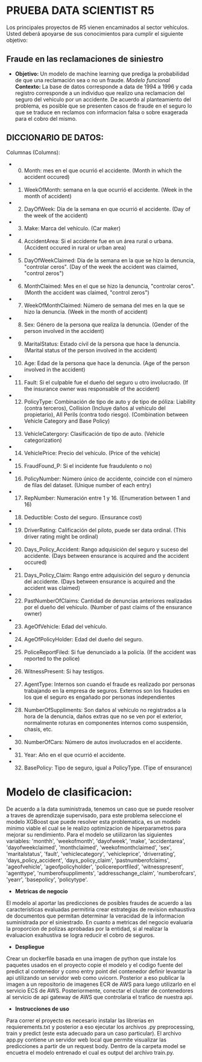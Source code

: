 # PRUEBA DATA SCIENTIST R5 #

Los principales proyectos de R5 vienen encaminados al sector vehículos. Usted deberá apoyarse de sus conocimientos para cumplir el siguiente objetivo:

## Fraude en las reclamaciones de siniestro

* **Objetivo:** Un modelo de machine learning que prediga la probabilidad de que una reclamación sea o no un fraude. *Modelo funcional*
**Contexto:** La base de datos corresponde a data de 1994 a 1996 y cada registro corresponde a un individuo que realizo una reclamacion del seguro del vehiculo por un accidente. De acuerdo al planteamiento del problema, es posible que se presenten casos de fraude en el seguro lo que se traduce en reclamos con informacion falsa o sobre exagerada para el cobro del mismo. 

## DICCIONARIO DE DATOS:

Columnas (Columns):

* 00) Month: mes en el que ocurrió el accidente. (Month in which the accident occured)

* 01) WeekOfMonth: semana en la que ocurrió el accidente. (Week in the month of accident)

* 02) DayOfWeek: Día de la semana en que ocurrió el accidente. (Day of the week of the accident)

* 03) Make: Marca del vehículo. (Car maker)

* 04) AccidentArea: Si el accidente fue en un área rural o urbana. (Accident occured in rural or urban area)

* 05) DayOfWeekClaimed: Día de la semana en la que se hizo la denuncia, "controlar ceros". (Day of the week the accident was claimed, "control zeros")

* 06) MonthClaimed: Mes en el que se hizo la denuncia, "controlar ceros". (Month the accident was claimed, "control zeros")

* 07) WeekOfMonthClaimed: Número de semana del mes en la que se hizo la denuncia. (Week in the month of accident)


* 08) Sex: Género de la persona que realiza la denuncia. (Gender of the person involved in the accident)

* 09) MaritalStatus: Estado cívil de la persona que hace la denuncia. (Marital status of the person involved in the accident)

* 10) Age: Edad de la persona que hace la denuncia. (Age of the person involved in the accident)

* 11) Fault: Si el culpable fue el dueño del seguro u otro involucrado. (If the insurance owner was responsable of the accident)

* 12) PolicyType: Combinación de tipo de auto y de tipo de póliza: Liability (contra terceros), Collision (Incluye daños al vehículo del propietario), All Perils (contra todo riesgo). (Combination between Vehicle Category and Base Policy)

* 13) VehicleCatergory: Clasificación de tipo de auto. (Vehicle categorization)

* 14) VehiclePrice: Precio del vehículo. (Price of the vehicle)

* 15) FraudFound_P: Si el incidente fue fraudulento o no)

* 16) PolicyNumber: Número único de accidente, coincide con el número de filas del dataset. (Unique number of each entry)

* 17) RepNumber: Numeración entre 1 y 16. (Enumeration between 1 and 16)

* 18) Deductible: Costo del seguro. (Ensurance cost)

* 19) DriverRating: Calificación del piloto, puede ser data ordinal. (This driver rating might be ordinal)

* 20) Days_Policy_Accident: Rango adquisición del seguro y suceso del accidente. (Days between ensurance is acquired and the accident occured)

* 21) Days_Policy_Claim: Rango entre adquisición del seguro y denuncia del accidente. (Days between ensurance is acquired and the accident was claimed)

* 22) PastNumberOfClaims: Cantidad de denuncias anteriores realizadas por el dueño del vehículo. (Number of past claims of the ensurance owner)

* 23) AgeOfVehicle: Edad del vehículo.

* 24) AgeOfPolicyHolder: Edad del dueño del seguro.

* 25) PoliceReportFiled: Si fue denunciado a la policía. (If the accident was reported to the police)

* 26) WitnessPresent: Si hay testigos.

* 27) AgentType: Internos son cuando el fraude es realizado por personas trabajando en la empresa de seguros. Externos son los fraudes en los que el seguro es engañado por personas independientes 

* 28) NumberOfSuppliments: Son daños al vehículo no registrados a la hora de la denuncia, daños extras que no se ven por el exterior, normalmente roturas en componentes internos como suspensión, chasis, etc.

* 30) NumberOfCars: Número de autos involucrados en el accidente. 

* 31) Year: Año en el que ocurrió el accidente.

* 32) BasePolicy: Tipo de seguro, igual a PolicyType. (Tipe of ensurance)

# Modelo de clasificacion:

De acuerdo a la data suministrada, tenemos un caso que se puede resolver a traves de aprendizaje supervisado, para este problema seleccione el modelo XGBoost que puede resolver esta problematica, es un modelo minimo viable el cual se le realizo optimizacion de hiperparametros para mejorar su rendimiento. Para el modelo se utiilizaron las siguientes variables: 'monthh', 'weekofmonth', 'dayofweek', 'make', 'accidentarea', 'dayofweekclaimed', 'monthclaimed',
'weekofmonthclaimed', 'sex', 'maritalstatus', 'fault', 'vehiclecategory', 'vehicleprice',
'driverrating', 'days_policy_accident', 'days_policy_claim', 'pastnumberofclaims', 'ageofvehicle',
'ageofpolicyholder', 'policereportfiled', 'witnesspresent', 'agenttype', 'numberofsuppliments',
'addresschange_claim', 'numberofcars', 'yearr', 'basepolicy', 'policytype'.


* **Metricas de negocio**

El modelo al aportar las predicciones de posibles fraudes de acuerdo a las caracteristicas evaluadas permitiria crear estrategias de revision exhaustiva de documentos que permitan determinar la veracidad de la informacion suministrada por el siniestrado. En cuanto a metricas del negocio evaluaria la proporcion de polizas aprobadas por la entidad, si al realizar la evaluacion exahustiva se logra reducir el cobro de seguros.

* **Despliegue**

Crear un dockerfile basada en una imagen de python que instale los paquetes usados en el proyecto copie el modelo y el codigo fuente del predict al contenedor y como entry point del contenedor definir levantar la api utilizando un servidor web como uvicorn. Posterior a eso publicar la imagen a un repositorio de imagenes ECR de AWS para luego utilizarlo en el servicio ECS de AWS. Posteriormente, conectar el cluster de contenedores al servicio de api gateway de AWS que controlaria el trafico de nuestra api.


* **Instrucciones de uso**

Para correr el proyecto es necesario instalar las librerias en requierements.txt y posterior a eso ejecutar los archivos .py preprocessing, train y predict (este esta adecuado para un caso particular). El archivo app.py contiene un servidor web local que permite visualizar las predicciones a partir de un request body. 
Dentro de la carpeta model se encuetra el modelo entrenado el cual es output del archivo train.py.

